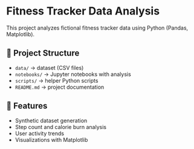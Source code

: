 # Fitness Tracker Data Analysis

This project analyzes fictional fitness tracker data using Python (Pandas, Matplotlib).

## 📂 Project Structure
- `data/` → dataset (CSV files)
- `notebooks/` → Jupyter notebooks with analysis
- `scripts/` → helper Python scripts
- `README.md` → project documentation

## 🚀 Features
- Synthetic dataset generation
- Step count and calorie burn analysis
- User activity trends
- Visualizations with Matplotlib
